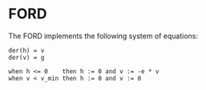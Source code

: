 # FORD

The FORD implements the following system of equations:

```
der(h) = v
der(v) = g

when h <= 0    then h := 0 and v := -e * v
when v < v_min then h := 0 and v := 0
```
